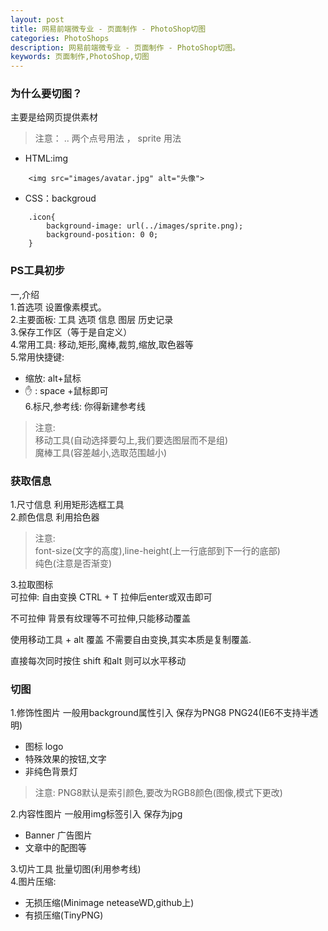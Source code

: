 ```yaml
---
layout: post
title: 网易前端微专业 - 页面制作 - PhotoShop切图
categories: PhotoShops
description: 网易前端微专业 - 页面制作 - PhotoShop切图。
keywords: 页面制作,PhotoShop,切图
---
```


### 为什么要切图？
主要是给网页提供素材  

> 注意： .. 两个点号用法 ， sprite 用法 

- HTML:img

```
	<img src="images/avatar.jpg" alt="头像">
```
- CSS：backgroud

```
	.icon{
		background-image: url(../images/sprite.png);
		background-position: 0 0;
	}	
```

### PS工具初步   
一,介绍  
1.首选项 设置像素模式。  
2.主要面板: 工具 选项 信息 图层 历史记录  
3.保存工作区（等于是自定义）  
4.常用工具: 移动,矩形,魔棒,裁剪,缩放,取色器等  
5.常用快捷键:  
- 缩放: alt+鼠标  
- ✋ : space +鼠标即可  
6.标尺,参考线: 你得新建参考线
> 注意:   
> 移动工具(自动选择要勾上,我们要选图层而不是组)  
> 魔棒工具(容差越小,选取范围越小) 

### 获取信息
1.尺寸信息 利用矩形选框工具  
2.颜色信息 利用拾色器
> 注意:  
> font-size(文字的高度),line-height(上一行底部到下一行的底部)  
> 纯色(注意是否渐变)

3.拉取图标  
可拉伸: 自由变换 CTRL + T  拉伸后enter或双击即可

不可拉伸 背景有纹理等不可拉伸,只能移动覆盖

使用移动工具 + alt 覆盖 不需要自由变换,其实本质是复制覆盖.

直接每次同时按住 shift 和alt 则可以水平移动


### 切图
1.修饰性图片 一般用background属性引入 保存为PNG8 PNG24(IE6不支持半透明)

- 图标 logo
- 特殊效果的按钮,文字
- 非纯色背景灯  

> 注意: PNG8默认是索引颜色,要改为RGB8颜色(图像,模式下更改)

2.内容性图片 一般用img标签引入  保存为jpg

- Banner 广告图片
- 文章中的配图等

3.切片工具 批量切图(利用参考线)  
4.图片压缩:

- 无损压缩(Minimage neteaseWD,github上)
- 有损压缩(TinyPNG)









